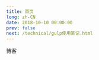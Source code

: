 ```yaml
---
title: 首页
long: zh-CN
date: 2018-10-10 00:00:00
prev: false
next: /technical/gulp使用笔记.html
---
```

博客
